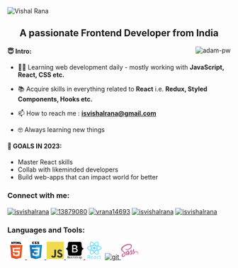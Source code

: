![Vishal Rana](https://user-images.githubusercontent.com/60568083/161051242-f162a510-f877-43a7-a4f5-89055c79a356.png)

<h2 align="center">A passionate Frontend Developer from India</h2>

<p><img align="right" src="https://github.com/Adam-pw/Adam-pw/blob/main/animation_500_kxa883sd.gif" alt="adam-pw" /></p>

#### 😇 Intro:

- 👨‍💻 Learning web development daily - mostly working with **JavaScript, React, CSS etc.**

- 📚 Acquire skills in everything related to **React** i.e. **Redux, Styled Components, Hooks etc.**

- 📫 How to reach me : **isvishalrana@gmail.com**

- 🤓 Always learning new things



#### 🎯 GOALS IN 2023:

- Master React skills
- Collab with likeminded developers
- Build web-apps that can impact world for better

<h3 align="left">Connect with me:</h3>
<p align="left">
<a href="https://linkedin.com/in/isvishalrana" target="blank"><img align="center" src="https://raw.githubusercontent.com/rahuldkjain/github-profile-readme-generator/master/src/images/icons/Social/linked-in-alt.svg" alt="isvishalrana" height="30" width="40" /></a>
<a href="https://stackoverflow.com/users/13879080" target="blank"><img align="center" src="https://raw.githubusercontent.com/rahuldkjain/github-profile-readme-generator/master/src/images/icons/Social/stack-overflow.svg" alt="13879080" height="30" width="40" /></a>
<a href="https://auth.geeksforgeeks.org/user/vrana14693" target="blank"><img align="center" src="https://raw.githubusercontent.com/rahuldkjain/github-profile-readme-generator/master/src/images/icons/Social/geeks-for-geeks.svg" alt="vrana14693" height="30" width="40" /></a>  
  <a href="https://codepen.io/isvishalrana" target="blank"><img align="center" src="https://raw.githubusercontent.com/rahuldkjain/github-profile-readme-generator/master/src/images/icons/Social/codepen.svg" alt="isvishalrana" height="30" width="40" /></a>
<a href="https://twitter.com/isvishalrana" target="blank"><img align="center" src="https://raw.githubusercontent.com/rahuldkjain/github-profile-readme-generator/master/src/images/icons/Social/twitter.svg" alt="isvishalrana" height="30" width="40" /></a>

</p>


<h3 align="left">Languages and Tools:</h3>
 <p align="left"> 
<a href="https://www.w3.org/html/" target="_blank" rel="noreferrer"> <img src="https://raw.githubusercontent.com/devicons/devicon/master/icons/html5/html5-original-wordmark.svg" alt="html5" width="40" height="40"/> </a> 
<a href="https://www.w3schools.com/css/" target="_blank" rel="noreferrer"> <img src="https://raw.githubusercontent.com/devicons/devicon/master/icons/css3/css3-original-wordmark.svg" alt="css3" width="40" height="40"/> </a> </a> 
<a href="https://developer.mozilla.org/en-US/docs/Web/JavaScript" target="_blank" rel="noreferrer"> <img src="https://raw.githubusercontent.com/devicons/devicon/master/icons/javascript/javascript-original.svg" alt="javascript" width="40" height="40"/> </a> <a href="https://reactjs.org/" target="_blank" rel="noreferrer">
<a href="https://getbootstrap.com" target="_blank" rel="noreferrer"> <img src="https://raw.githubusercontent.com/devicons/devicon/master/icons/bootstrap/bootstrap-plain-wordmark.svg" alt="bootstrap" width="40" height="40"/> </a>
<img src="https://raw.githubusercontent.com/devicons/devicon/master/icons/react/react-original-wordmark.svg" alt="react" width="40" height="40"/> </a>
<a href="https://git-scm.com/" target="_blank" rel="noreferrer"> <img src="https://www.vectorlogo.zone/logos/git-scm/git-scm-icon.svg" alt="git" width="40" height="40"/> </a> 
<a href="https://sass-lang.com" target="_blank" rel="noreferrer"> <img src="https://raw.githubusercontent.com/devicons/devicon/master/icons/sass/sass-original.svg" alt="sass" width="40" height="40"/> </a> 
</p>

